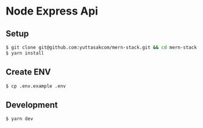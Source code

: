 # Node Express Api

## Setup

```bash
$ git clone git@github.com:yuttasakcom/mern-stack.git && cd mern-stack
$ yarn install
```

## Create ENV

```bash
$ cp .env.example .env
```

## Development

```bash
$ yarn dev
```
